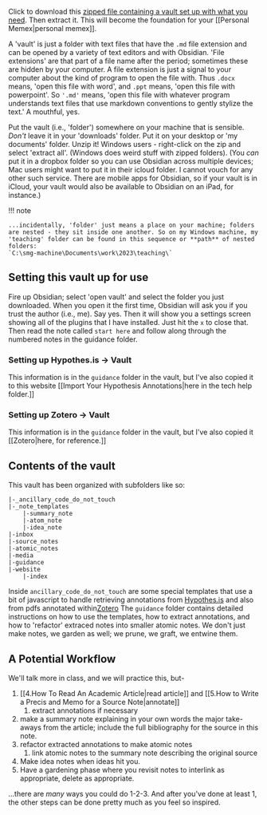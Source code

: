 Click to download this [zipped file containing a vault set up with what you need](../assets/hist1900c-starter-vault.zip). Then extract it. This will become the foundation for your [[Personal Memex|personal memex]]. 

A 'vault' is just a folder with text files that have the `.md` file extension and can be opened by a variety of text editors and with Obsidian. 'File extensions' are that part of a file name after the period; sometimes these are hidden by your computer. A file extension is just a signal to your computer about the kind of program to open the file with. Thus `.docx` means, 'open this file with word', and `.ppt` means, 'open this file with powerpoint'. So `'.md'` means, 'open this file with whatever program understands text files that use markdown conventions to gently stylize the text.' A mouthful, yes.  

Put the vault (i.e., 'folder') somewhere on your machine that is sensible. _Don't_ leave it in your 'downloads' folder. Put it on your desktop or 'my documents' folder. Unzip it! Windows users - right-click on the zip and select 'extract all'. (Windows does weird stuff with zipped folders). (You *can* put it in a dropbox folder so you can use Obsidian across multiple devices; Mac users might want to put it in their icloud folder. I cannot vouch for any other such service. There are mobile apps for Obsidian, so if your vault is in iCloud, your vault would also be available to Obsidian on an iPad, for instance.)

!!! note

	...incidentally, 'folder' just means a place on your machine; folders are nested - they sit inside one another. So on my Windows machine, my 'teaching' folder can be found in this sequence or **path** of nested folders: 
	`C:\smg-machine\Documents\work\2023\teaching\`

## Setting this vault up for use

Fire up Obsidian; select 'open vault' and select the folder you just downloaded. When you open it the first time, Obsidian will ask you if you trust the author (i.e., me). Say yes. Then it will show you a settings screen showing all of the plugins that I have installed. Just hit the `x` to close that. Then read the note called `start here` and follow along through the numbered notes in the guidance folder. 

### Setting up Hypothes.is -> Vault

This information is in the `guidance` folder in the vault, but I've also copied it to this website [[Import Your Hypothesis Annotations|here in the tech help folder.]]

### Setting up Zotero -> Vault

This information is in the `guidance` folder in the vault, but I've also copied it [[Zotero|here, for reference.]]

## Contents of the vault

This vault has been organized with subfolders like so:

```
|-_ancillary_code_do_not_touch
|-_note_templates
	|-summary_note
	|-atom_note
	|-idea_note
|-inbox
|-source_notes
|-atomic_notes
|-media
|-guidance
|-website
	|-index
```

Inside `ancillary_code_do_not_touch` are some special templates that use a bit of javascript to handle retrieving annotations from [Hypothes.is](https://hypothes.is) and also from pdfs annotated within[Zotero](https://zotero.org) The `guidance` folder contains detailed instructions on how to use the templates, how to extract annotations, and how to 'refactor' extraced notes into smaller atomic notes. We don't just make notes, we garden as well; we prune, we graft, we entwine them.

## A Potential Workflow

We'll talk more in class, and we will practice this, but-

1. [[4.How To Read An Academic Article|read article]] and [[5.How to Write a Precis and Memo for a Source Note|annotate]] 
	1. extract annotations if necessary
2. make a summary note explaining in your own words the major take-aways from the article; include the full bibliography for the source in this note.
3. refactor extracted annotations to make atomic notes
	1. link atomic notes to the summary note describing the original source
4. Make idea notes when ideas hit you.
5. Have a gardening phase where you revisit notes to interlink as appropriate, delete as appropriate.

...there are *many* ways you could do 1-2-3.  And after you've done at least 1, the other steps can be done pretty much as you feel so inspired.

